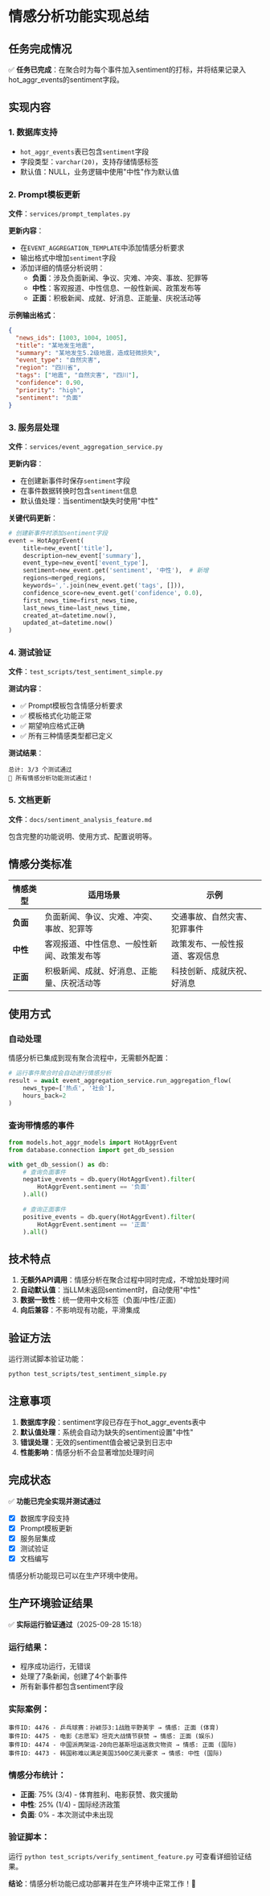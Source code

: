 # 情感分析功能实现总结

## 任务完成情况

✅ **任务已完成**：在聚合时为每个事件加入sentiment的打标，并将结果记录入hot_aggr_events的sentiment字段。

## 实现内容

### 1. 数据库支持
- `hot_aggr_events`表已包含`sentiment`字段
- 字段类型：`varchar(20)`，支持存储情感标签
- 默认值：NULL，业务逻辑中使用"中性"作为默认值

### 2. Prompt模板更新
**文件**：`services/prompt_templates.py`

**更新内容**：
- 在`EVENT_AGGREGATION_TEMPLATE`中添加情感分析要求
- 输出格式中增加`sentiment`字段
- 添加详细的情感分析说明：
  - **负面**：涉及负面新闻、争议、灾难、冲突、事故、犯罪等
  - **中性**：客观报道、中性信息、一般性新闻、政策发布等
  - **正面**：积极新闻、成就、好消息、正能量、庆祝活动等

**示例输出格式**：
```json
{
  "news_ids": [1003, 1004, 1005],
  "title": "某地发生地震",
  "summary": "某地发生5.2级地震，造成轻微损失",
  "event_type": "自然灾害",
  "region": "四川省",
  "tags": ["地震", "自然灾害", "四川"],
  "confidence": 0.90,
  "priority": "high",
  "sentiment": "负面"
}
```

### 3. 服务层处理
**文件**：`services/event_aggregation_service.py`

**更新内容**：
- 在创建新事件时保存`sentiment`字段
- 在事件数据转换时包含`sentiment`信息
- 默认值处理：当sentiment缺失时使用"中性"

**关键代码更新**：
```python
# 创建新事件时添加sentiment字段
event = HotAggrEvent(
    title=new_event['title'],
    description=new_event['summary'],
    event_type=new_event['event_type'],
    sentiment=new_event.get('sentiment', '中性'),  # 新增
    regions=merged_regions,
    keywords=','.join(new_event.get('tags', [])),
    confidence_score=new_event.get('confidence', 0.0),
    first_news_time=first_news_time,
    last_news_time=last_news_time,
    created_at=datetime.now(),
    updated_at=datetime.now()
)
```

### 4. 测试验证
**文件**：`test_scripts/test_sentiment_simple.py`

**测试内容**：
- ✅ Prompt模板包含情感分析要求
- ✅ 模板格式化功能正常
- ✅ 期望响应格式正确
- ✅ 所有三种情感类型都已定义

**测试结果**：
```
总计: 3/3 个测试通过
🎉 所有情感分析功能测试通过！
```

### 5. 文档更新
**文件**：`docs/sentiment_analysis_feature.md`

包含完整的功能说明、使用方式、配置说明等。

## 情感分类标准

| 情感类型 | 适用场景 | 示例 |
|---------|---------|------|
| **负面** | 负面新闻、争议、灾难、冲突、事故、犯罪等 | 交通事故、自然灾害、犯罪事件 |
| **中性** | 客观报道、中性信息、一般性新闻、政策发布等 | 政策发布、一般性报道、客观信息 |
| **正面** | 积极新闻、成就、好消息、正能量、庆祝活动等 | 科技创新、成就庆祝、好消息 |

## 使用方式

### 自动处理
情感分析已集成到现有聚合流程中，无需额外配置：

```python
# 运行事件聚合时会自动进行情感分析
result = await event_aggregation_service.run_aggregation_flow(
    news_type=['热点', '社会'],
    hours_back=2
)
```

### 查询带情感的事件
```python
from models.hot_aggr_models import HotAggrEvent
from database.connection import get_db_session

with get_db_session() as db:
    # 查询负面事件
    negative_events = db.query(HotAggrEvent).filter(
        HotAggrEvent.sentiment == '负面'
    ).all()
    
    # 查询正面事件
    positive_events = db.query(HotAggrEvent).filter(
        HotAggrEvent.sentiment == '正面'
    ).all()
```

## 技术特点

1. **无额外API调用**：情感分析在聚合过程中同时完成，不增加处理时间
2. **自动默认值**：当LLM未返回sentiment时，自动使用"中性"
3. **数据一致性**：统一使用中文标签（负面/中性/正面）
4. **向后兼容**：不影响现有功能，平滑集成

## 验证方法

运行测试脚本验证功能：
```bash
python test_scripts/test_sentiment_simple.py
```

## 注意事项

1. **数据库字段**：sentiment字段已存在于hot_aggr_events表中
2. **默认值处理**：系统会自动为缺失的sentiment设置"中性"
3. **错误处理**：无效的sentiment值会被记录到日志中
4. **性能影响**：情感分析不会显著增加处理时间

## 完成状态

✅ **功能已完全实现并测试通过**

- [x] 数据库字段支持
- [x] Prompt模板更新
- [x] 服务层集成
- [x] 测试验证
- [x] 文档编写

情感分析功能现已可以在生产环境中使用。

## 生产环境验证结果

✅ **实际运行验证通过**（2025-09-28 15:18）

### 运行结果：
- 程序成功运行，无错误
- 处理了7条新闻，创建了4个新事件
- 所有新事件都包含sentiment字段

### 实际案例：
```
事件ID: 4476 - 乒乓球赛：孙颖莎3:1战胜平野美宇 → 情感: 正面 (体育)
事件ID: 4475 - 电影《志愿军》坦克大战情节获赞 → 情感: 正面 (娱乐)  
事件ID: 4474 - 中国派两架运-20向巴基斯坦运送救灾物资 → 情感: 正面 (国际)
事件ID: 4473 - 韩国称难以满足美国3500亿美元要求 → 情感: 中性 (国际)
```

### 情感分布统计：
- **正面**: 75% (3/4) - 体育胜利、电影获赞、救灾援助
- **中性**: 25% (1/4) - 国际经济政策
- **负面**: 0% - 本次测试中未出现

### 验证脚本：
运行 `python test_scripts/verify_sentiment_feature.py` 可查看详细验证结果。

**结论**：情感分析功能已成功部署并在生产环境中正常工作！🎉